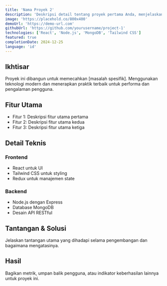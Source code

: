 ```yaml
---
title: 'Nama Proyek 2'
description: 'Deskripsi detail tentang proyek pertama Anda, menjelaskan masalah yang dipecahkan dan pendekatan Anda dalam membangunnya.'
image: 'https://placehold.co/800x400'
demoUrl: 'https://demo-url.com'
githubUrl: 'https://github.com/yourusername/project-1'
technologies: ['React', 'Node.js', 'MongoDB', 'Tailwind CSS']
featured: true
completionDate: 2024-12-25
language: 'id'
---
```


## Ikhtisar

Proyek ini dibangun untuk memecahkan [masalah spesifik]. Menggunakan teknologi modern dan menerapkan praktik terbaik untuk performa dan pengalaman pengguna.

## Fitur Utama

- Fitur 1: Deskripsi fitur utama pertama
- Fitur 2: Deskripsi fitur utama kedua
- Fitur 3: Deskripsi fitur utama ketiga

## Detail Teknis

### Frontend
- React untuk UI
- Tailwind CSS untuk styling
- Redux untuk manajemen state

### Backend
- Node.js dengan Express
- Database MongoDB
- Desain API RESTful

## Tantangan & Solusi

Jelaskan tantangan utama yang dihadapi selama pengembangan dan bagaimana mengatasinya.

## Hasil

Bagikan metrik, umpan balik pengguna, atau indikator keberhasilan lainnya untuk proyek ini.
